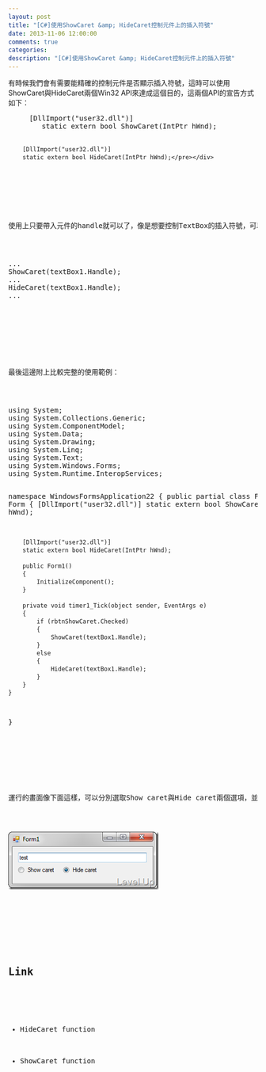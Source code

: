 ```yaml
---
layout: post
title: "[C#]使用ShowCaret &amp; HideCaret控制元件上的插入符號"
date: 2013-11-06 12:00:00
comments: true
categories: 
description: "[C#]使用ShowCaret &amp; HideCaret控制元件上的插入符號"
---
```

<p>有時候我們會有需要能精確的控制元件是否顯示插入符號，這時可以使用ShowCaret與HideCaret兩個Win32 API來達成這個目的，這兩個API的宣告方式如下：</p>  <div style="padding-bottom: 0px; margin: 0px; padding-left: 0px; padding-right: 0px; display: inline; float: none; padding-top: 0px" id="scid:812469c5-0cb0-4c63-8c15-c81123a09de7:13ec442e-30c4-4569-a7fd-3936a18eab64" class="wlWriterSmartContent"><pre name="code" class="c#">		[DllImport("user32.dll")]
		static extern bool ShowCaret(IntPtr hWnd);

		[DllImport("user32.dll")]
		static extern bool HideCaret(IntPtr hWnd);</pre></div>

<p> </p>

<p>使用上只要帶入元件的handle就可以了，像是想要控制TextBox的插入符號，可以像下面這樣撰寫：</p>

<div style="padding-bottom: 0px; margin: 0px; padding-left: 0px; padding-right: 0px; display: inline; float: none; padding-top: 0px" id="scid:812469c5-0cb0-4c63-8c15-c81123a09de7:29493a42-b4c7-40b2-98c4-4a0e2408d0f5" class="wlWriterSmartContent"><pre name="code" class="c#">...
ShowCaret(textBox1.Handle);
...
HideCaret(textBox1.Handle);
...</pre></div>

<p> </p>

<p>最後這邊附上比較完整的使用範例：</p>

<div style="padding-bottom: 0px; margin: 0px; padding-left: 0px; padding-right: 0px; display: inline; float: none; padding-top: 0px" id="scid:812469c5-0cb0-4c63-8c15-c81123a09de7:83f1e1f6-5cab-4d13-b442-6a6504153227" class="wlWriterSmartContent"><pre name="code" class="c#">using System;
using System.Collections.Generic;
using System.ComponentModel;
using System.Data;
using System.Drawing;
using System.Linq;
using System.Text;
using System.Windows.Forms;
using System.Runtime.InteropServices;

namespace WindowsFormsApplication22
{
	public partial class Form1 : Form
	{
		[DllImport("user32.dll")]
		static extern bool ShowCaret(IntPtr hWnd);

		[DllImport("user32.dll")]
		static extern bool HideCaret(IntPtr hWnd);

		public Form1()
		{
			InitializeComponent();
		}

		private void timer1_Tick(object sender, EventArgs e)
		{
			if (rbtnShowCaret.Checked)
			{
				ShowCaret(textBox1.Handle);
			}
			else
			{
				HideCaret(textBox1.Handle);
			}
		}
	}
}</pre></div>

<p> </p>

<p>運行的畫面像下面這樣，可以分別選取Show caret與Hide caret兩個選項，並在上方的TextBox點選，讓TextBox取得焦點，仔細觀察插入符號在這兩種狀況下的運行狀況，應該可以發現在選取Hide caret時插入符號一下就會消失，而在選取Show caret時就跟一般的使用無異。</p>

<p><img style="border-bottom: 0px; border-left: 0px; border-top: 0px; border-right: 0px" border="0" alt="image" src="\images\posts\0492cdeb-069f-4f5b-a9cc-3fad64e5bba8\image_thumb.png" width="304" height="117" /> </p>

<p> </p>

<h2>Link</h2>

<ul>
  <li>HideCaret function</li>

  <li>ShowCaret function</li>
</ul>